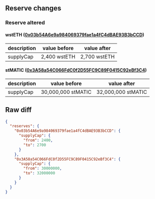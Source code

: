 ## Reserve changes

### Reserve altered

#### wstETH ([0x03b54A6e9a984069379fae1a4fC4dBAE93B3bCCD](https://polygonscan.com/address/0x03b54A6e9a984069379fae1a4fC4dBAE93B3bCCD))

| description | value before | value after |
| --- | --- | --- |
| supplyCap | 2,400 wstETH | 2,700 wstETH |


#### stMATIC ([0x3A58a54C066FdC0f2D55FC9C89F0415C92eBf3C4](https://polygonscan.com/address/0x3A58a54C066FdC0f2D55FC9C89F0415C92eBf3C4))

| description | value before | value after |
| --- | --- | --- |
| supplyCap | 30,000,000 stMATIC | 32,000,000 stMATIC |


## Raw diff

```json
{
  "reserves": {
    "0x03b54A6e9a984069379fae1a4fC4dBAE93B3bCCD": {
      "supplyCap": {
        "from": 2400,
        "to": 2700
      }
    },
    "0x3A58a54C066FdC0f2D55FC9C89F0415C92eBf3C4": {
      "supplyCap": {
        "from": 30000000,
        "to": 32000000
      }
    }
  }
}
```